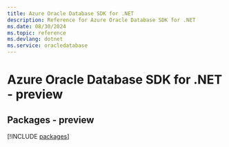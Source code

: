 ```yaml
---
title: Azure Oracle Database SDK for .NET
description: Reference for Azure Oracle Database SDK for .NET
ms.date: 08/30/2024
ms.topic: reference
ms.devlang: dotnet
ms.service: oracledatabase
---
```

# Azure Oracle Database SDK for .NET - preview
## Packages - preview
[!INCLUDE [packages](oracle-database-index.md)]